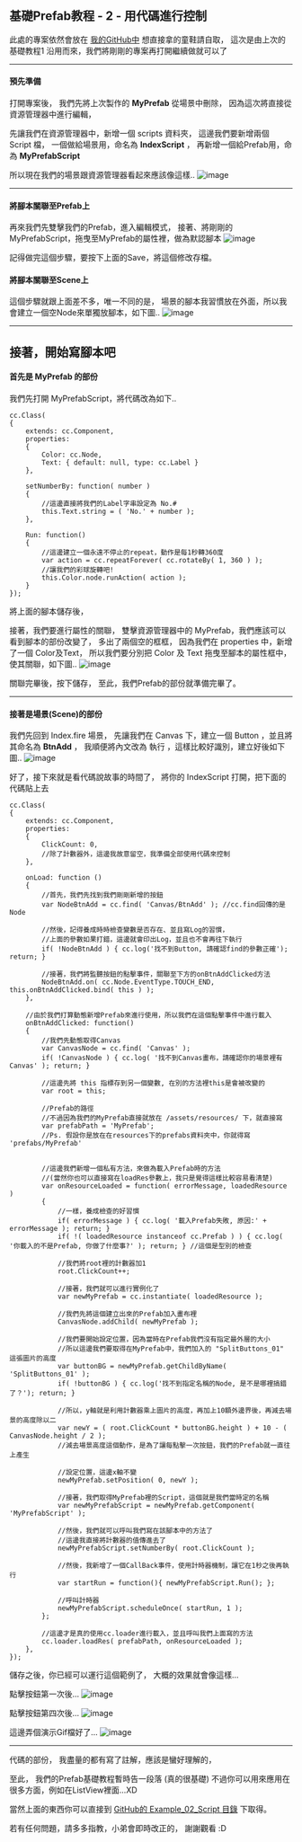 ## 基礎Prefab教程 - 2 - 用代碼進行控制

此處的專案依然會放在 [我的GitHub中](https://github.com/RazgrizHsu/CocosCreatorExamples/tree/master/Prefab/) 想直接拿的童鞋請自取，
這次是由上次的 基礎教程1 沿用而來，我們將剛剛的專案再打開繼續做就可以了

------

#### 預先準備

打開專案後，
我們先將上次製作的 **MyPrefab** 從場景中刪除，
因為這次將直接從資源管理器中進行編輯，

先讓我們在資源管理器中，新增一個 scripts 資料夾，
這邊我們要新增兩個 Script 檔，
一個做給場景用，命名為 **IndexScript** ，
再新增一個給Prefab用，命為 **MyPrefabScript** 

所以現在我們的場景跟資源管理器看起來應該像這樣..
![image](01.jpg)

------

#### 將腳本關聯至Prefab上

再來我們先雙擊我們的Prefab，進入編輯模式，
接著、將剛剛的MyPrefabScript，拖曳至MyPrefab的屬性裡，做為默認腳本
![image](02.jpg)

記得做完這個步驟，要按下上面的Save，將這個修改存檔。

#### 將腳本關聯至Scene上

這個步驟就跟上面差不多，唯一不同的是，
場景的腳本我習慣放在外面，所以我會建立一個空Node來單獨放腳本，如下圖..
![image](03.jpg)

------

## 接著，開始寫腳本吧

#### 首先是 MyPrefab 的部份
我們先打開 MyPrefabScript，將代碼改為如下..

	cc.Class(
	{
	    extends: cc.Component,
	    properties: 
	    {
	        Color: cc.Node,
	        Text: { default: null, type: cc.Label }
	    },
	    
	    setNumberBy: function( number )
	    {
	        //這邊直接將我們的Label字串設定為 No.#
	        this.Text.string = ( 'No.' + number );
	    },
	    
	    Run: function()
	    {
	        //這邊建立一個永遠不停止的repeat，動作是每1秒轉360度
	        var action = cc.repeatForever( cc.rotateBy( 1, 360 ) );
	        //讓我們的彩球旋轉吧!
	        this.Color.node.runAction( action );
	    }
	});

將上面的腳本儲存後，

接著，我們要進行屬性的關聯，
雙擊資源管理器中的 MyPrefab，我們應該可以看到腳本的部份改變了，
多出了兩個空的框框，
因為我們在 properties 中，新增了一個 Color及Text，
所以我們要分別把 Color 及 Text 拖曳至腳本的屬性框中，使其關聯，如下圖..
![image](04.jpg)

關聯完畢後，按下儲存，
至此，我們Prefab的部份就準備完畢了。


------

#### 接著是場景(Scene)的部份

我們先回到 Index.fire 場景，
先讓我們在 Canvas 下，建立一個 Button ，並且將其命名為 **BtnAdd** ，
我順便將內文改為 執行 ，這樣比較好識別，建立好後如下圖..
![image](05.jpg)

好了，接下來就是看代碼說故事的時間了，
將你的 IndexScript 打開，把下面的代碼貼上去

	cc.Class(
	{
	    extends: cc.Component,
	    properties: 
	    {
	        ClickCount: 0,
	        //除了計數器外，這邊我故意留空，我準備全部使用代碼來控制
	    },

	    onLoad: function ()
	    {
	        //首先，我們先找到我們剛剛新增的按鈕
	        var NodeBtnAdd = cc.find( 'Canvas/BtnAdd' ); //cc.find回傳的是Node
	        
	        //然後，記得養成時時檢查變數是否存在、並且寫Log的習慣，
	        //上面的參數如果打錯，這邊就會印出Log，並且也不會再往下執行
	        if( !NodeBtnAdd ) { cc.log('找不到Button, 請確認find的參數正確'); return; }
	        
	        //接著，我們將監聽按鈕的點擊事件，關聯至下方的onBtnAddClicked方法
	        NodeBtnAdd.on( cc.Node.EventType.TOUCH_END, this.onBtnAddClicked.bind( this ) );
	    },

	    //由於我們打算動態新增Prefab來進行使用，所以我們在這個點擊事件中進行載入
	    onBtnAddClicked: function()
	    {
	        //我們先動態取得Canvas
	        var CanvasNode = cc.find( 'Canvas' );
	        if( !CanvasNode ) { cc.log( '找不到Canvas畫布，請確認你的場景裡有Canvas' ); return; } 
	        
	        //這邊先將 this 指標存到另一個變數, 在別的方法裡this是會被改變的
	        var root = this; 
	        
	        //Prefab的路徑
	        //不過因為我們的MyPrefab直接就放在 /assets/resources/ 下，就直接寫
	        var prefabPath = 'MyPrefab';
	        //Ps. 假設你是放在在resources下的prefabs資料夾中，你就得寫 'prefabs/MyPrefab'
	        
	        
	        //這邊我們新增一個私有方法，來做為載入Prefab時的方法
	        //(當然你也可以直接寫在loadRes參數上，我只是覺得這樣比較容易看清楚)
	        var onResourceLoaded = function( errorMessage, loadedResource )
	        {
	            //一樣，養成檢查的好習慣
	            if( errorMessage ) { cc.log( '載入Prefab失敗, 原因:' + errorMessage ); return; }
	            if( !( loadedResource instanceof cc.Prefab ) ) { cc.log( '你載入的不是Prefab, 你做了什麼事?' ); return; } //這個是型別的檢查
	            
	            //我們將root裡的計數器加1
	            root.ClickCount++;
	            
	            //接著，我們就可以進行實例化了
	            var newMyPrefab = cc.instantiate( loadedResource );
	            
	            //我們先將這個建立出來的Prefab加入畫布裡
	            CanvasNode.addChild( newMyPrefab );
	            
	            //我們要開始設定位置，因為當時在Prefab我們沒有指定最外層的大小
	            //所以這邊我們要取得在MyPrefab中，我們加入的 "SplitButtons_01" 這張圖片的高度
	            var buttonBG = newMyPrefab.getChildByName( 'SplitButtons_01' );
	            if( !buttonBG ) { cc.log('找不到指定名稱的Node, 是不是哪裡搞錯了？'); return; }
	            
	            //所以，y軸就是利用計數器乘上圖片的高度，再加上10額外邊界後，再減去場景的高度除以二
	            var newY = ( root.ClickCount * buttonBG.height ) + 10 - ( CanvasNode.height / 2 );
	            //減去場景高度這個動作，是為了讓每點擊一次按鈕，我們的Prefab就一直往上產生
	            
	            //設定位置，這邊x軸不變
	            newMyPrefab.setPosition( 0, newY );
	            
	            //接著，我們取得MyPrefab裡的Script，這個就是我們當時定的名稱
	            var newMyPrefabScript = newMyPrefab.getComponent( 'MyPrefabScript' );
	            
	            //然後，我們就可以呼叫我們寫在該腳本中的方法了
	            //這邊我直接將計數器的值傳進去了
	            newMyPrefabScript.setNumberBy( root.ClickCount );
	            
	            //然後，我新增了一個CallBack事件，使用計時器機制，讓它在1秒之後再執行
	            var startRun = function(){ newMyPrefabScript.Run(); };
	            
	            //呼叫計時器
	            newMyPrefabScript.scheduleOnce( startRun, 1 );
	        };
	        
	        //這邊才是真的使用cc.loader進行載入，並且呼叫我們上面寫的方法
	        cc.loader.loadRes( prefabPath, onResourceLoaded );
	    },
	});

儲存之後，你已經可以運行這個範例了，
大概的效果就會像這樣...

點擊按鈕第一次後...
![image](06.jpg)

點擊按鈕第四次後...
![image](07.jpg)

這邊弄個演示Gif檔好了...
![image](08.gif)


------

代碼的部份，
我盡量的都有寫了註解，應該是蠻好理解的，

至此，
我們的Prefab基礎教程暫時告一段落 (真的很基礎)
不過你可以用來應用在很多方面，例如在ListView裡面...XD

當然上面的東西你可以直接到 [GitHub的 Example_02_Script 目錄](https://github.com/RazgrizHsu/CocosCreatorExamples/tree/master/Prefab/) 下取得。

若有任何問題，請多多指教，小弟會即時改正的，
謝謝觀看 :D

